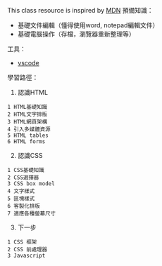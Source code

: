 This class resource is inspired by [MDN](https://developer.mozilla.org) 
預備知識：
  * 基礎文件編輯（懂得使用word, notepad編輯文件）
  * 基礎電腦操作（存檔，瀏覽器重新整理等）

工具：
  * [vscode](https://code.visualstudio.com/)

學習路徑：

  1. 認識HTML 
 
    1 HTML基礎知識
    2 HTML文字排版
    3 HTML網頁架構
    4 引入多媒體資源
    5 HTML tables
    6 HTML forms
    
  2. 認識CSS
  
    1 CSS基礎知識
    2 CSS選擇器
    3 CSS box model
    4 文字樣式
    5 區塊樣式
    6 客製化排版
    7 適應各種螢幕尺寸
   
  3. 下一步
  
    1 CSS 框架
    2 CSS 前處理器
    3 Javascript
